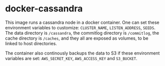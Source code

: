 docker-cassandra
================

This image runs a cassandra node in a docker container. One can set these environment variables to customize: `CLUSTER_NAME`, `LISTEN_ADDRESS`, `SEEDS`. The data directory is `/cassandra`,  the commitlog directory is `/commitlog`, the cache directory is `/caches`, and they all are exposed as volumes, to be linked to host directories.

The container also continously backups the data to S3 if these environment variables are set: `AWS_SECRET_KEY`, `AWS_ACCESS_KEY` and `S3_BUCKET`.

